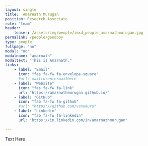 ```yaml
---
layout: single
title:  Amarnath Murugan
position: Research Associate
role: "team"
header:
    teaser: /assets/img/people/imxd_people_amarnathmurugan.jpg
permalink: /people/goodboy
type: people
fullpage: "no"
modal: "no"
modalname: "amarnath"
modaltext: "This is Amarnath."
links:
    - label: "Email"
      icon: "fas fa-fw fa-envelope-square"
      #url: mailto:entermailhere
    - label: "Website"
      icon: "fas fa-fw fa-link"
      url: "https://amarnathmurugan.github.io/"
    - label: "GitHub"
      icon: "fab fa-fw fa-github"
      #url: "https://github.com/vanukuru"
    - label: "Linkedin"
      icon: "fab fa-fw fa-linkedin"
      url: "https://in.linkedin.com/in/amarnathmurugan"
      
---
```


Text Here


